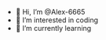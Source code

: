 - 👋 Hi, I’m @Alex-6665
- 👀 I’m interested in coding
- 🌱 I’m currently learning 


<!---
Alex-6665/Alex-6665 is a ✨ special ✨ repository because its `README.md` (this file) appears on your GitHub profile.
You can click the Preview link to take a look at your changes.
--->
